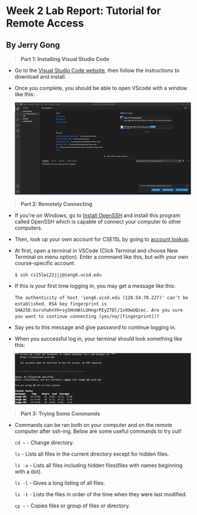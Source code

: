 # Week 2 Lab Report: Tutorial for Remote Access
## By Jerry Gong
> **Part 1: Installing Visual Studio Code**

* Go to the [Visual Studio Code website](https://code.visualstudio.com/), then follow the instructions to download and install.
* Once you complete, you should be able to open VScode with a window like this:

  ![image](part1.png)
 
 > **Part 2: Remotely Connecting**

* If you're on Windows, go to [Install OpenSSH](https://docs.microsoft.com/en-us/windows-server/administration/openssh/openssh_install_firstuse) and install this program called OpenSSH which is capable of connect your computer to other computers.
* Then, look up your own account for CSE15L by going to [account lookup](https://sdacs.ucsd.edu/~icc/index.php).
* At first, open a terminal in VSCode (Click Terminal and choose New Terminal on menu option). Enter a command like this, but with your own course-specific account.

    `$ ssh cs15lwi22jjj@ieng6.ucsd.edu`
* If this is your first time logging in, you may get a message like this:

    `The authenticity of host 'ieng6.ucsd.edu (128.54.70.227)' can't be established.
    RSA key fingerprint is SHA256:ksruYwhnYH+sySHnHAtLUHngrPEyZTDl/1x99wUQcec.
    Are you sure you want to continue connecting (yes/no/[fingerprint])?`
* Say yes to this message and give password to continue logging in.
* When you successful log in, your terminal should look something like this:

    ![image](part2.png)

> **Part 3: Trying Some Commands**

* Commands can be ran both on your computer and on the remote computer after ssh-ing. Below are some useful commands to try out!

    `cd ~` - Change directory.
    
    `ls` - Lists all files in the current directory except for hidden files.
    
    `ls -a` - Lists all files including hidden files(files with names beginning with a dot).
    
    `ls -l` - Gives a long listing of all files.
    
    `ls -t` - Lists the files in order of the time when they were last modified.
    
    `cp ~` - Copies files or group of files or directory.
